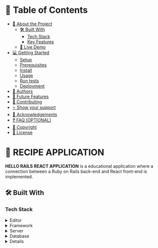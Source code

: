 <a name="readme-top"></a>

# 📗 Table of Contents

- [📖 About the Project](#about-project)
  - [🛠 Built With](#built-with)
    - [Tech Stack](#tech-stack)
    - [Key Features](#key-features)
  - [🚀 Live Demo](#live-demo)
- [💻 Getting Started](#getting-started)
  - [Setup](#setup)
  - [Prerequisites](#prerequisites)
  - [Install](#install)
  - [Usage](#usage)
  - [Run tests](#run-tests)
  - [Deployment](#triangular_flag_on_post-deployment)
- [👥 Authors](#authors)
- [🔭 Future Features](#future-features)
- [🤝 Contributing](#contributing)
- [⭐️ Show your support](#support)
- [🙏 Acknowledgements](#acknowledgements)
- [❓ FAQ (OPTIONAL)](#faq)
- [🙏 Copyright](#copyrights)
- [📝 License](#license)

<!-- PROJECT DESCRIPTION -->

# 📖 RECIPE APPLICATION <a name="about-project"></a>

**HELLO RAILS REACT APPLICATION** is a educational application where a connection between a Ruby on Rails back-end and React front-end is implemented.

## 🛠 Built With <a name="built-with"></a>

### Tech Stack <a name="tech-stack"></a>

<details>
  <summary>Editor</summary>
  <ul>
    <li><a href="https://code.visualstudio.com/">VSCODE Editor</a></li>
  </ul>
</details>

<details>
  <summary>Framework</summary>
  <ul>
    <li><a href="https://rubyonrails.org/">Ruby on Rails</a></li>
  </ul>
</details>

<details>
  <summary>Server</summary>
  <ul>
    <li><a href="https://www.ruby-lang.org/en/">Ruby</a></li>
  </ul>
</details>

<details>
<summary>Database</summary>
  <ul>
    <li><a href="https://www.postgresql.org/">PostgreSQL</a></li>
  </ul>
</details>

<details>

<details>
<details>
<summary>FrontEnd</summary>
  <ul>
    <li><a href="https://reactjs.org/">REACT</a></li>
  </ul>
</details>

### Key Features <a name="key-features"></a>

- **A random greeting is displayed**

<p align="right">(<a href="#readme-top">back to top</a>)</p>

## 🚀 Live Demo <a name="live-demo"></a>

- [budget App](https://budget-1bv7.onrender.com/groups)

<p align="right">(<a href="#readme-top">back to top</a>)</p>

<!-- GETTING STARTED -->

## 💻 Getting Started <a name="getting-started"></a>

### Prerequisites

In order to run this project you need:

- An editor of your preference, for example VSCODE
- Ruby 3.1.3 or newer
- Rails 7.0.4 or newer
- GIT
- NPM
- PostgreSQL
- React

### Setup

Clone this repository to your desired folder:

    git clone https://github.com/HansZizold/budget_app
    cd ./budget_app

### Install

Install this project with:

    rails new .
    rails new -j webpack . -d postgresql -T
    bundle install

### Usage

To run the project, execute the following command:

    ./bin/dev

### Run tests

    No tests was configured

<p align="right">(<a href="#readme-top">back to top</a>)</p>

## 👥 Authors <a name="authors"></a>

<img src="https://ca.slack-edge.com/T47CT8XPG-U038AVDKLJK-c3a58fad94e4-512" alt="Hans" width="40" height="40" /> 

**Hans Zizold**

- GitHub:[@githubhandle](https://github.com/HansZizold) 
- Twitter:[@twitterhandle](https://twitter.com/hanzio27) 
- LinkedIn:[LinkedIn](https://www.linkedin.com/in/hans-paul-zizold-37129037/) 

<p align="right">(<a href="#readme-top">back to top</a>)</p>

<!-- FUTURE FEATURES -->

## 🔭 Future Features <a name="future-features"></a>

- [ ] **Add more random messages**
- [ ] **Add styling**

<p align="right">(<a href="#readme-top">back to top</a>)</p>


<p align="right">(<a href="#readme-top">back to top</a>)</p>

## 🤝 Contributing <a name="contributing"></a>

Contributions, issues, and feature requests are welcome!

Feel free to check the [issues page](https://github.com/HansZizold/blogapp/issues).

<p align="right">(<a href="#readme-top">back to top</a>)</p>

## ⭐️ Show your support <a name="support"></a>

Give a ⭐️ if you like this project!

<p align="right">(<a href="#readme-top">back to top</a>)</p>

<!-- ACKNOWLEDGEMENTS -->

## 🙏 Acknowledgments <a name="acknowledgements"></a>

- My loving family 😊
- My partners from Microverse
- Inspiration, Dedication

<p align="right">(<a href="#readme-top">back to top</a>)</p>

<!-- COPYRIGHTS -->

## Copyrights <a name="copyrights"></a>

<!-- LICENSE -->

## 📝 License <a name="license"></a>

This project is [MIT](./LICENSE.md) licensed.

<p align="right">(<a href="#readme-top">back to top</a>)</p>
